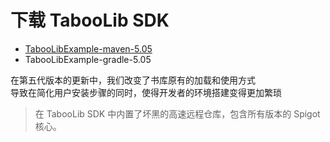 # 下载 TabooLib SDK

+ [TabooLibExample-maven-5.05](https://skymc.oss-cn-shanghai.aliyuncs.com/i/TabooLibExample-maven-5.05.zip)
+ TabooLibExample-gradle-5.05

在第五代版本的更新中，我们改变了书库原有的加载和使用方式  
导致在简化用户安装步骤的同时，使得开发者的环境搭建变得更加繁琐  

> 在 TabooLib SDK 中内置了坏黑的高速远程仓库，包含所有版本的 Spigot 核心。
